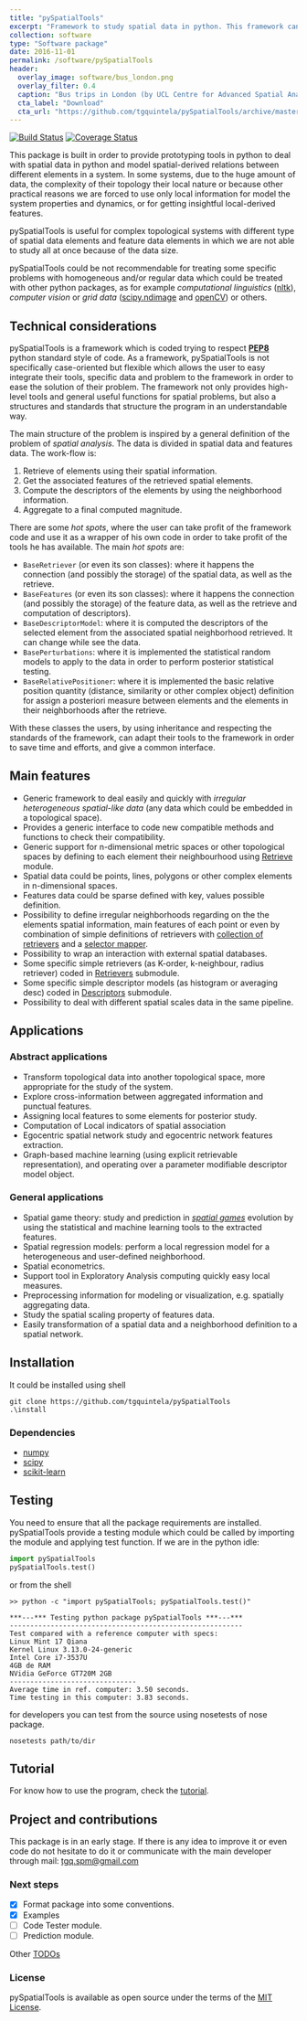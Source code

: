 ```yaml
---
title: "pySpatialTools"
excerpt: "Framework to study spatial data in python. This framework can help to easily get spatial features from spatial aggreagations of features from different data points."
collection: software
type: "Software package"
date: 2016-11-01
permalink: /software/pySpatialTools
header:
  overlay_image: software/bus_london.png
  overlay_filter: 0.4
  caption: "Bus trips in London (by UCL Centre for Advanced Spatial Analysis)"
  cta_label: "Download"
  cta_url: "https://github.com/tgquintela/pySpatialTools/archive/master.zip"
---
```


[![Build Status](https://travis-ci.org/tgquintela/pySpatialTools.svg?branch=master)](https://travis-ci.org/tgquintela/pySpatialTools)
[![Coverage Status](https://coveralls.io/repos/github/tgquintela/pySpatialTools/badge.svg?branch=master)](https://coveralls.io/github/tgquintela/pySpatialTools?branch=master)


This package is built in order to provide prototyping tools in python to deal with spatial data in python and model spatial-derived relations between different elements in a system.
In some systems, due to the huge amount of data, the complexity of their topology their local nature or because other practical reasons we are forced to use only local information for model the system properties and dynamics, or for getting insightful local-derived features.

pySpatialTools is useful for complex topological systems with different type of spatial data elements and feature data elements in which we are not able to study all at once because of the data size.

pySpatialTools could be not recommendable for treating some specific problems with homogeneous and/or regular data which could be treated with other python packages, as for example *computational linguistics* ([nltk](http://www.nltk.org/)), *computer vision* or *grid data* ([scipy.ndimage](http://docs.scipy.org/doc/scipy/reference/ndimage.html) and [openCV](https://opencv-python-tutroals.readthedocs.org/en/latest/#)) or others.


## Technical considerations
pySpatialTools is a framework which is coded trying to respect [**PEP8**](https://www.python.org/dev/peps/pep-0008/) python standard style of code.
As a framework, pySpatialTools is not specifically case-oriented but flexible which allows the user to easy integrate their tools, specific data and problem to the framework in order to ease the solution of their problem. The framework not only provides high-level tools and general useful functions for spatial problems, but also a structures and standards that structure the program in an understandable way.

The main structure of the problem is inspired by a general definition of the problem of *spatial analysis*. The data is divided in spatial data and features data. The work-flow is:

1. Retrieve of elements using their spatial information.
2. Get the associated features of the retrieved spatial elements.
3. Compute the descriptors of the elements by using the neighborhood information.
4. Aggregate to a final computed magnitude.

There are some *hot spots*, where the user can take profit of the framework code and use it as a wrapper of his own code in order to take profit of the tools he has available. The main *hot spots* are:
* `BaseRetriever` (or even its son classes): where it happens the connection (and possibly the storage) of the spatial data, as well as the retrieve.
* `BaseFeatures` (or even its son classes): where it happens the connection (and possibly the storage) of the feature data, as well as the retrieve and computation of descriptors).
* `BaseDescriptorModel`: where it is computed the descriptors of the selected element from the associated spatial neighborhood retrieved. It can change while see the data.
* `BasePerturbations`: where it is implemented the statistical random models to apply to the data in order to perform posterior statistical testing.
* `BaseRelativePositioner`: where it is implemented the basic relative position quantity (distance, similarity or other complex object) definition for assign a posteriori measure between elements and the elements in their neighborhoods after the retrieve. 

With these classes the users, by using inheritance and respecting the standards of the framework, can adapt their tools to the framework in order to save time and efforts, and give a common interface.


## Main features
* Generic framework to deal easily and quickly with *irregular heterogeneous spatial-like data* (any data which could be embedded in a topological space).
* Provides a generic interface to code new compatible methods and functions to check their compatibility.
* Generic support for n-dimensional metric spaces or other topological spaces by defining to each element their neighbourhood using [Retrieve](https://github.com/tgquintela/pySpatialTools/blob/master/pySpatialTools/Retrieve) module.
* Spatial data could be points, lines, polygons or other complex elements in n-dimensional spaces.
* Features data could be sparse defined with key, values possible definition.
* Possibility to define irregular neighborhoods regarding on the the elements spatial information, main features of each point or even by combination of simple definitions of retrievers with [collection of retrievers](https://github.com/tgquintela/pySpatialTools/blob/master/pySpatialTools/Retrieve/collectionretrievers.py) and a [selector mapper](https://github.com/tgquintela/pySpatialTools/blob/master/pySpatialTools/utils/selectors/spdesc_mapper.py).
* Possibility to wrap an interaction with external spatial databases.
* Some specific simple retrievers (as K-order, k-neighbour, radius retriever) coded in [Retrievers](https://github.com/tgquintela/pySpatialTools/blob/master/pySpatialTools/Retrieve/retrievers.py) submodule.
* Some specific simple descriptor models (as histogram or averaging desc) coded in [Descriptors](https://github.com/tgquintela/pySpatialTools/blob/master/pySpatialTools/Feature_engineering/Descriptors) submodule.
* Possibility to deal with different spatial scales data in the same pipeline.

## Applications

### Abstract applications
* Transform topological data into another topological space, more appropriate for the study of the system.
* Explore cross-information between aggregated information and punctual features.
* Assigning local features to some elements for posterior study.
* Computation of Local indicators of spatial association
* Egocentric spatial network study and egocentric network features extraction.
* Graph-based machine learning (using explicit retrievable representation), and operating over a parameter modifiable descriptor model object.

### General applications
* Spatial game theory: study and prediction in [*spatial games*]() evolution by using the statistical and machine learning tools to the extracted features.
* Spatial regression models: perform a local regression model for a heterogeneous and user-defined neighborhood.
* Spatial econometrics.
* Support tool in Exploratory Analysis computing quickly easy local measures.
* Preprocessing information for modeling or visualization, e.g. spatially aggregating data.
* Study the spatial scaling property of features data.
* Easily transformation of a spatial data and a neighborhood definition to a spatial network.

## Installation

It could be installed using shell
```shell
git clone https://github.com/tgquintela/pySpatialTools
.\install
```

### Dependencies
* [numpy](http://www.numpy.org/)
* [scipy](https://www.scipy.org/)
* [scikit-learn](http://scikit-learn.org/stable/)


## Testing

You need to ensure that all the package requirements are installed. pySpatialTools provide a testing module which could be called by importing the module and applying test function.
If we are in the python idle:

```python
import pySpatialTools
pySpatialTools.test()
```
or from the shell
```shell
>> python -c "import pySpatialTools; pySpatialTools.test()"

***---*** Testing python package pySpatialTools ***---***
---------------------------------------------------------
Test compared with a reference computer with specs:
Linux Mint 17 Qiana
Kernel Linux 3.13.0-24-generic
Intel Core i7-3537U
4GB de RAM
NVidia GeForce GT720M 2GB
-------------------------------
Average time in ref. computer: 3.50 seconds.
Time testing in this computer: 3.83 seconds.

```

for developers you can test from the source using nosetests of nose package.

```shell
nosetests path/to/dir
```

## Tutorial
For know how to use the program, check the [tutorial](https://github.com/tgquintela/pySpatialTools/blob/master/pySpatialTools/TUTORIAL.md).

## Project and contributions
This package is in an early stage. If there is any idea to improve it or even code do not hesitate to do it or communicate with the main developer through mail:
tgq.spm@gmail.com


### Next steps
- [x] Format package into some conventions.
- [x] Examples
- [ ] Code Tester module.
- [ ] Prediction module.

Other [TODOs](https://github.com/tgquintela/pySpatialTools/blob/master/TODO.md)

### License
pySpatialTools is available as open source under the terms of the [MIT License](https://github.com/tgquintela/pySpatialTools/blob/master/LICENSE).


